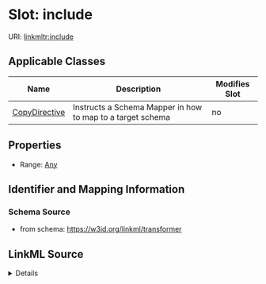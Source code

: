 

# Slot: include

URI: [linkmltr:include](https://w3id.org/linkml/transformer/include)



<!-- no inheritance hierarchy -->





## Applicable Classes

| Name | Description | Modifies Slot |
| --- | --- | --- |
| [CopyDirective](CopyDirective.md) | Instructs a Schema Mapper in how to map to a target schema |  no  |







## Properties

* Range: [Any](Any.md)





## Identifier and Mapping Information







### Schema Source


* from schema: https://w3id.org/linkml/transformer




## LinkML Source

<details>
```yaml
name: include
from_schema: https://w3id.org/linkml/transformer
rank: 1000
alias: include
owner: CopyDirective
domain_of:
- CopyDirective
range: Any

```
</details>